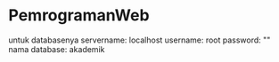 # PemrogramanWeb

untuk databasenya
servername: localhost 
username: root
password: ""
nama database: akademik
